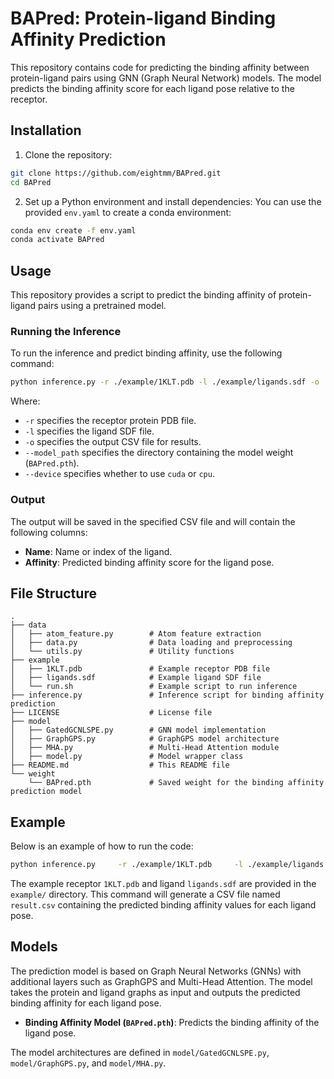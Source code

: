 # BAPred: Protein-ligand Binding Affinity Prediction

This repository contains code for predicting the binding affinity between protein-ligand pairs using GNN (Graph Neural Network) models. The model predicts the binding affinity score for each ligand pose relative to the receptor.

## Installation

1. Clone the repository:
```bash
git clone https://github.com/eightmm/BAPred.git
cd BAPred
```

2. Set up a Python environment and install dependencies:
You can use the provided `env.yaml` to create a conda environment:
```bash
conda env create -f env.yaml
conda activate BAPred
```

## Usage

This repository provides a script to predict the binding affinity of protein-ligand pairs using a pretrained model.

### Running the Inference

To run the inference and predict binding affinity, use the following command:
```bash
python inference.py -r ./example/1KLT.pdb -l ./example/ligands.sdf -o ./result.csv --model_path ./weight --device cuda
```
Where:  
- `-r` specifies the receptor protein PDB file.  
- `-l` specifies the ligand SDF file.  
- `-o` specifies the output CSV file for results.  
- `--model_path` specifies the directory containing the model weight (`BAPred.pth`).  
- `--device` specifies whether to use `cuda` or `cpu`.

### Output

The output will be saved in the specified CSV file and will contain the following columns:  
- **Name**: Name or index of the ligand.  
- **Affinity**: Predicted binding affinity score for the ligand pose.

## File Structure

```
.
├── data
│   ├── atom_feature.py        # Atom feature extraction
│   ├── data.py                # Data loading and preprocessing
│   └── utils.py               # Utility functions
├── example
│   ├── 1KLT.pdb               # Example receptor PDB file
│   ├── ligands.sdf            # Example ligand SDF file
│   └── run.sh                 # Example script to run inference
├── inference.py               # Inference script for binding affinity prediction
├── LICENSE                    # License file
├── model
│   ├── GatedGCNLSPE.py        # GNN model implementation
│   ├── GraphGPS.py            # GraphGPS model architecture
│   ├── MHA.py                 # Multi-Head Attention module
│   ├── model.py               # Model wrapper class
├── README.md                  # This README file
└── weight
    └── BAPred.pth             # Saved weight for the binding affinity prediction model
```

## Example

Below is an example of how to run the code:
```bash
python inference.py     -r ./example/1KLT.pdb     -l ./example/ligands.sdf     -o ./result.csv     --batch_size 128     --model_path ./weight     --device cuda
```

The example receptor `1KLT.pdb` and ligand `ligands.sdf` are provided in the `example/` directory. This command will generate a CSV file named `result.csv` containing the predicted binding affinity values for each ligand pose.

## Models

The prediction model is based on Graph Neural Networks (GNNs) with additional layers such as GraphGPS and Multi-Head Attention. The model takes the protein and ligand graphs as input and outputs the predicted binding affinity for each ligand pose.

- **Binding Affinity Model (`BAPred.pth`)**: Predicts the binding affinity of the ligand pose.

The model architectures are defined in `model/GatedGCNLSPE.py`, `model/GraphGPS.py`, and `model/MHA.py`.

